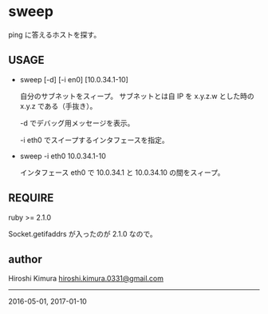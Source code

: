 # sweep

ping に答えるホストを探す。

## USAGE

* sweep [-d] [-i en0] [10.0.34.1-10]

    自分のサブネットをスィープ。
    サブネットとは自 IP を x.y.z.w とした時の x.y.z である（手抜き）。

    -d でデバッグ用メッセージを表示。

    -i eth0 でスイープするインタフェースを指定。

* sweep -i eth0 10.0.34.1-10

    インタフェース eth0 で 10.0.34.1 と 10.0.34.10 の間をスィープ。

## REQUIRE

ruby >= 2.1.0

Socket.getifaddrs が入ったのが 2.1.0 なので。

## author

Hiroshi Kimura <hiroshi.kimura.0331@gmail.com>

---
2016-05-01, 2017-01-10
